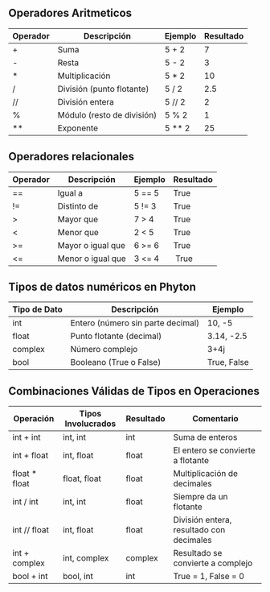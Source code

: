 ## Operadores Aritmeticos
| Operador | Descripción                 | Ejemplo    | Resultado |
|----------|-----------------------------|------------|-----------|
| +      | Suma                        | 5 + 2    | 7       |
| -      | Resta                       | 5 - 2    | 3       |
| *      | Multiplicación              | 5 * 2    | 10      |
| /      | División (punto flotante)   | 5 / 2    | 2.5     |
| //     | División entera             | 5 // 2   | 2       |
| %      | Módulo (resto de división)  | 5 % 2    | 1       |
| **     | Exponente                   | 5 ** 2   | 25      |

## Operadores relacionales
| Operador | Descripción           | Ejemplo   | Resultado |
|----------|-----------------------|-----------|-----------|
| ==     | Igual a               | 5 == 5  | True    |
| !=     | Distinto de           | 5 != 3  | True    |
| >      | Mayor que             | 7 > 4   | True    |
| <      | Menor que             | 2 < 5   | True    |
| >=     | Mayor o igual que     | 6 >= 6  | True    |
| <=     | Menor o igual que     | 3 <= 4  | True    |

## Tipos de datos numéricos en Phyton
| Tipo de Dato | Descripción                              | Ejemplo        |
|--------------|------------------------------------------|----------------|
| int        | Entero (número sin parte decimal)        | 10, -5     |
| float      | Punto flotante (decimal)                 | 3.14, -2.5 |
| complex    | Número complejo                          | 3+4j         |
| bool       | Booleano (True o False)                  | True, False|

## Combinaciones Válidas de Tipos en Operaciones
| Operación        | Tipos Involucrados     | Resultado | Comentario                                 |
|------------------|------------------------|-----------|--------------------------------------------|
| int + int      | int, int           | int     | Suma de enteros                            |
| int + float    | int, float         | float   | El entero se convierte a flotante          |
| float * float  | float, float       | float   | Multiplicación de decimales                |
| int / int      | int, int           | float   | Siempre da un flotante                     |
| int // float   | int, float         | float   | División entera, resultado con decimales   |
| int + complex  | int, complex       | complex | Resultado se convierte a complejo          |
| bool + int     | bool, int          | int     | True = 1, False = 0
